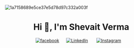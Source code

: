 ![1a7158689e5ce37e5d78d97c332a003f](https://github.com/Shevaitverma/Shevaitverma/assets/54855567/5eae7e16-c064-4de3-bb3d-42725c78d633)

<h1 align="center">Hi 👋, I'm Shevait Verma</h1>

<!--Social media-->
<p align="center">
    <a href="https://www.facebook.com/shevait.verma" target="blank"><img alt="facebook" title="facebook" src="https://img.shields.io/badge/Facebook-000000?style=for-the-badge&logo=facebook&logoColor=blue" /></a>&#8287;&#8287;&#8287;&#8287;&#8287;
    <a href="https://www.linkedin.com/in/shevait-verma/" target="blank"><img alt="LinkedIn" title="LinkedIn" src="https://img.shields.io/badge/Linkedin-000000?style=for-the-badge&logo=linkedin&logoColor=blue"></a>
    &#8287;&#8287;&#8287;&#8287;&#8287;
    <a href="https://www.instagram.com/shevaitverma1/" target="blank"><img alt="Instagram" title="Instagram" src="https://img.shields.io/badge/Instagram-000000?style=for-the-badge&logo=instagram&logoColor=pink" /></a>&#8287;&#8287;&#8287;&#8287;&#8287;
</p>

